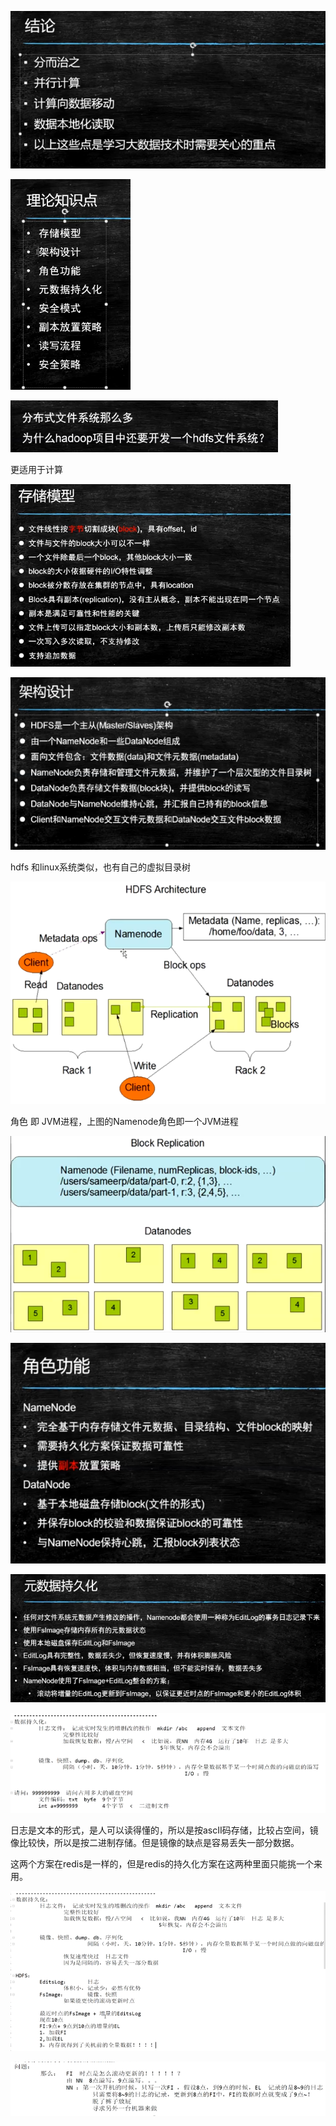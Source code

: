 ![大数据结论](../images/大数据结论.png)

![知识点](../images/知识点.png)

![image-20210209215912665](../images/image-20210209215912665.png)

更适用于计算

![存储模型](../images/存储模型.png)

![image-20210209220311252](../images/image-20210209220311252.png)

hdfs 和linux系统类似，也有自己的虚拟目录树

![image-20210209221553390](../images/image-20210209221553390.png)

角色  即  JVM进程，上图的Namenode角色即一个JVM进程

![image-20210209222842109](../images/image-20210209222842109.png)

![image-20210209223332023](../images/image-20210209223332023.png)

![image-20210209231151563](../images/image-20210209231151563.png)

![image-20210210002957903](../images/image-20210210002957903.png)

日志是文本的形式，是人可以读得懂的，所以是按ascII码存储，比较占空间，镜像比较快，所以是按二进制存储。但是镜像的缺点是容易丢失一部分数据。

这两个方案在redis是一样的，但是redis的持久化方案在这两种里面只能挑一个来用。

![image-20210210003825250](../images/image-20210210003825250.png)

![image-20210210004323074](../images/image-20210210004323074.png)